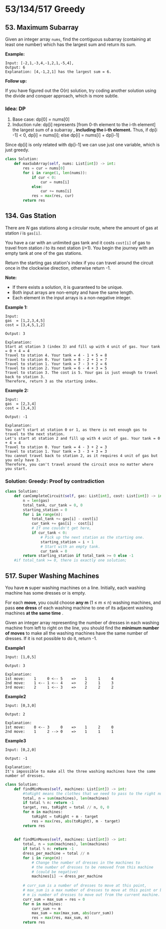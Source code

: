 # 53/134/517 Greedy

## 53. Maximum Subarray

Given an integer array `nums`, find the contiguous subarray \(containing at least one number\) which has the largest sum and return its sum.

**Example:**

```text
Input: [-2,1,-3,4,-1,2,1,-5,4],
Output: 6
Explanation: [4,-1,2,1] has the largest sum = 6.
```

**Follow up:**

If you have figured out the O\(_n_\) solution, try coding another solution using the divide and conquer approach, which is more subtle.

### Idea: DP

1. Base case: dp\[0\] = nums\[0\]
2. Induction rule: dp\[i\] represents \[from 0-th element to the i-th element\] the largest sum of a subarray , **including the i-th element.**  Thus, if dp\[i -1\] &lt; 0, dp\[i\] = nums\[i\]; else dp\[i\] = nums\[i\] + dp\[i-1\]

Since dp\[i\] is only related with dp\[i-1\] we can use just one variable, which is just greedy. 

```python
class Solution:
    def maxSubArray(self, nums: List[int]) -> int:
        res = cur = nums[0]
        for i in range(1, len(nums)):
            if cur < 0:
                cur = nums[i]
            else: 
                cur += nums[i]
            res = max(res, cur)
        return res
```

## 134. Gas Station

There are _N_ gas stations along a circular route, where the amount of gas at station _i_ is `gas[i]`.

You have a car with an unlimited gas tank and it costs `cost[i]` of gas to travel from station _i_ to its next station \(_i_+1\). You begin the journey with an empty tank at one of the gas stations.

Return the starting gas station's index if you can travel around the circuit once in the clockwise direction, otherwise return -1.

**Note:**

* If there exists a solution, it is guaranteed to be unique.
* Both input arrays are non-empty and have the same length.
* Each element in the input arrays is a non-negative integer.

**Example 1:**

```text
Input: 
gas  = [1,2,3,4,5]
cost = [3,4,5,1,2]

Output: 3

Explanation:
Start at station 3 (index 3) and fill up with 4 unit of gas. Your tank = 0 + 4 = 4
Travel to station 4. Your tank = 4 - 1 + 5 = 8
Travel to station 0. Your tank = 8 - 2 + 1 = 7
Travel to station 1. Your tank = 7 - 3 + 2 = 6
Travel to station 2. Your tank = 6 - 4 + 3 = 5
Travel to station 3. The cost is 5. Your gas is just enough to travel back to station 3.
Therefore, return 3 as the starting index.
```

**Example 2:**

```text
Input: 
gas  = [2,3,4]
cost = [3,4,3]

Output: -1

Explanation:
You can't start at station 0 or 1, as there is not enough gas to travel to the next station.
Let's start at station 2 and fill up with 4 unit of gas. Your tank = 0 + 4 = 4
Travel to station 0. Your tank = 4 - 3 + 2 = 3
Travel to station 1. Your tank = 3 - 3 + 3 = 3
You cannot travel back to station 2, as it requires 4 unit of gas but you only have 3.
Therefore, you can't travel around the circuit once no matter where you start.
```

### Solution: Greedy: Proof by contradiction

```python
class Solution:
    def canCompleteCircuit(self, gas: List[int], cost: List[int]) -> int:
        n = len(gas)
        total_tank, cur_tank = 0, 0
        starting_station = 0
        for i in range(n):     
            total_tank += gas[i] - cost[i]
            cur_tank += gas[i] - cost[i]
            # If one couldn't get here,
            if cur_tank < 0:
                # Pick up the next station as the starting one.
                starting_station = i + 1
                # Start with an empty tank.
                cur_tank = 0
        return starting_station if total_tank >= 0 else -1
    #if total_tank >= 0, there is exactly one solution;
```

## 517. Super Washing Machines

You have **n** super washing machines on a line. Initially, each washing machine has some dresses or is empty.

For each **move**, you could choose **any m** \(1 ≤ m ≤ n\) washing machines, and pass **one dress** of each washing machine to one of its adjacent washing machines **at the same time** .

Given an integer array representing the number of dresses in each washing machine from left to right on the line, you should find the **minimum number of moves** to make all the washing machines have the same number of dresses. If it is not possible to do it, return -1.

**Example1**

```text
Input: [1,0,5]

Output: 3

Explanation: 
1st move:    1     0 <-- 5    =>    1     1     4
2nd move:    1 <-- 1 <-- 4    =>    2     1     3    
3rd move:    2     1 <-- 3    =>    2     2     2   
```

**Example2**

```text
Input: [0,3,0]

Output: 2

Explanation: 
1st move:    0 <-- 3     0    =>    1     2     0    
2nd move:    1     2 --> 0    =>    1     1     1     
```

**Example3**

```text
Input: [0,2,0]

Output: -1

Explanation: 
It's impossible to make all the three washing machines have the same number of dresses. 
```

```python
class Solution:
    def findMinMoves(self, machines: List[int]) -> int:
        #toRight means the clothes that we need to pass to the right number.
        total, n = sum(machines), len(machines)
        if total % n: return -1
        target, res, toRight = total // n, 0, 0
        for m in machines:
            toRight = toRight + m - target
            res = max(res, abs(toRight), m - target)
        return res
            
       
    def findMinMoves(self, machines: List[int]) -> int:
        total, n = sum(machines), len(machines)
        if total % n: return -1
        dress_per_machine = total // n
        for i in range(n):
            # Change the number of dresses in the machines to
            # the number of dresses to be removed from this machine
            # (could be negative)
            machines[i] -= dress_per_machine
            
        # curr_sum is a number of dresses to move at this point, 
        # max_sum is a max number of dresses to move at this point or before,
        # m is number of dresses to move out from the current machine.
        curr_sum = max_sum = res = 0
        for m in machines:
            curr_sum += m
            max_sum = max(max_sum, abs(curr_sum))
            res = max(res, max_sum, m)
        return res
```

